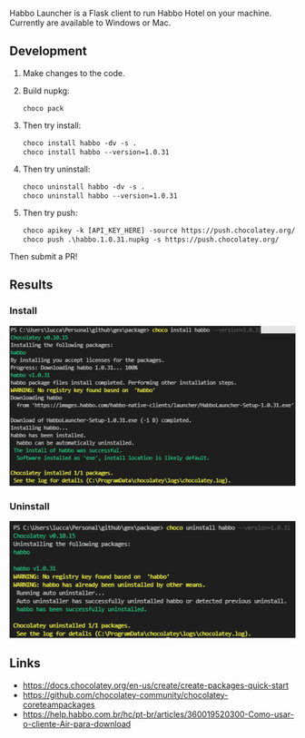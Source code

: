 ﻿Habbo Launcher is a Flask client to run Habbo Hotel on your machine. Currently are available to Windows or Mac.

## Development

1. Make changes to the code.

1. Build nupkg:
   ```
   choco pack
   ```

1. Then try install:
   ```
   choco install habbo -dv -s .
   choco install habbo --version=1.0.31
   ```

1. Then try uninstall:
   ```
   choco uninstall habbo -dv -s .
   choco uninstall habbo --version=1.0.31
   ```

1. Then try push:
   ```
   choco apikey -k [API_KEY_HERE] -source https://push.chocolatey.org/
   choco push .\habbo.1.0.31.nupkg -s https://push.chocolatey.org/
   ```

Then submit a PR!

## Results

### Install

<div align="left">

<p align="left">
  <img alt="install" src="./icons/chocolatey-install.PNG" width="750px" float="left"/>
</p>

</div>

### Uninstall

<div align="left">

<p align="left">
  <img alt="uninstall" src="./icons/chocolatey-uninstall.PNG" width="750px" float="left"/>
</p>

</div>

## Links

- https://docs.chocolatey.org/en-us/create/create-packages-quick-start
- https://github.com/chocolatey-community/chocolatey-coreteampackages
- https://help.habbo.com.br/hc/pt-br/articles/360019520300-Como-usar-o-cliente-Air-para-download

